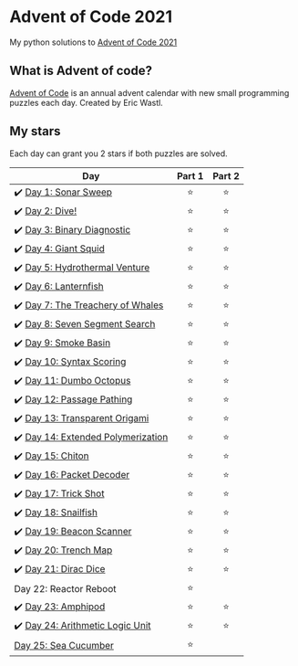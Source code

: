 # Advent of Code 2021
My python solutions to [Advent of Code 2021](https://adventofcode.com/2021)

## What is Advent of code?
[Advent of Code](https://adventofcode.com/) is an annual advent calendar with new small programming puzzles each day. Created by Eric Wastl.

## My stars
Each day can grant you 2 stars if both puzzles are solved. 

| Day | Part 1 | Part 2 |
|---|:----:|:---:|
|✔️ [Day 1: Sonar Sweep](01) | ⭐️ | ⭐️ |
|✔️ [Day 2: Dive!](02) | ⭐️ | ⭐️ |
|✔️ [Day 3: Binary Diagnostic](03) | ⭐️ | ⭐️ |
|✔️ [Day 4: Giant Squid](04) | ⭐️ | ⭐️ |
|✔️ [Day 5: Hydrothermal Venture](05) | ⭐️ | ⭐️ |
|✔️ [Day 6: Lanternfish](06) | ⭐️ | ⭐️ |
|✔️ [Day 7: The Treachery of Whales](07) | ⭐️ | ⭐️ |
|✔️ [Day 8: Seven Segment Search](08) | ⭐️ | ⭐️ |
|✔️ [Day 9: Smoke Basin](09) | ⭐️ | ⭐️ |
|✔️ [Day 10: Syntax Scoring](10) | ⭐️ | ⭐️ |
|✔️ [Day 11: Dumbo Octopus](11) | ⭐️ | ⭐️ |
|✔️ [Day 12: Passage Pathing](12) | ⭐️ | ⭐️ |
|✔️ [Day 13: Transparent Origami](13) | ⭐️ | ⭐️ |
|✔️ [Day 14: Extended Polymerization](14) | ⭐️ | ⭐️ |
|✔️ [Day 15: Chiton](15) | ⭐️ | ⭐️ |
|✔️ [Day 16: Packet Decoder](16) | ⭐️ | ⭐️ |
|✔️ [Day 17: Trick Shot](17) | ⭐️ | ⭐️ |
|✔️ [Day 18: Snailfish](18) | ⭐️ | ⭐️ |
|✔️ [Day 19: Beacon Scanner](19) | ⭐️ | ⭐️ |
|✔️ [Day 20: Trench Map](20) | ⭐️ | ⭐️ |
|✔️ [Day 21: Dirac Dice](21) | ⭐️ | ⭐️ |
|  Day 22: Reactor Reboot | ⭐️ |   |
|✔️ [Day 23: Amphipod](23) | ⭐️ | ⭐️ |
|✔️ [Day 24: Arithmetic Logic Unit](24) | ⭐️ | ⭐️ |
|  [Day 25: Sea Cucumber](25) | ⭐️ |   |
